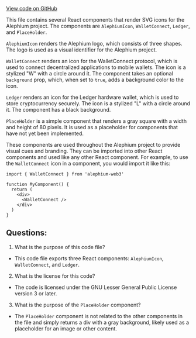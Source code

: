 [View code on GitHub](https://github.com/alephium/alephium-web3/packages/web3-react/src/assets/logos.tsx)

This file contains several React components that render SVG icons for the Alephium project. The components are `AlephiumIcon`, `WalletConnect`, `Ledger`, and `PlaceHolder`. 

`AlephiumIcon` renders the Alephium logo, which consists of three shapes. The logo is used as a visual identifier for the Alephium project.

`WalletConnect` renders an icon for the WalletConnect protocol, which is used to connect decentralized applications to mobile wallets. The icon is a stylized "W" with a circle around it. The component takes an optional `background` prop, which, when set to `true`, adds a background color to the icon.

`Ledger` renders an icon for the Ledger hardware wallet, which is used to store cryptocurrency securely. The icon is a stylized "L" with a circle around it. The component has a black background.

`PlaceHolder` is a simple component that renders a gray square with a width and height of 80 pixels. It is used as a placeholder for components that have not yet been implemented.

These components are used throughout the Alephium project to provide visual cues and branding. They can be imported into other React components and used like any other React component. For example, to use the `WalletConnect` icon in a component, you would import it like this:

```
import { WalletConnect } from 'alephium-web3'

function MyComponent() {
  return (
    <div>
      <WalletConnect />
    </div>
  )
}
```
## Questions: 
 1. What is the purpose of this code file?
- This code file exports three React components: `AlephiumIcon`, `WalletConnect`, and `Ledger`. 

2. What is the license for this code?
- The code is licensed under the GNU Lesser General Public License version 3 or later.

3. What is the purpose of the `PlaceHolder` component?
- The `PlaceHolder` component is not related to the other components in the file and simply returns a div with a gray background, likely used as a placeholder for an image or other content.